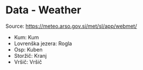 # Data - Weather

Source: https://meteo.arso.gov.si/met/sl/app/webmet/

* Kum: Kum
* Lovrenška jezera: Rogla
* Osp: Kuben
* Storžič: Kranj
* Vršič: Vršič
